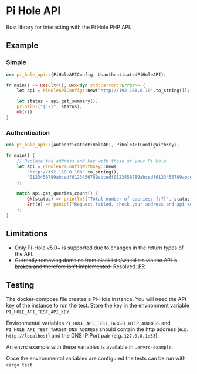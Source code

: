 # Pi Hole API
Rust library for interacting with the Pi Hole PHP API.

## Example
### Simple
```rust
use pi_hole_api::{PiHoleAPIConfig, UnauthenticatedPiHoleAPI};

fn main() -> Result<(), Box<dyn std::error::Error>> {
    let api = PiHoleAPIConfig::new("http://192.168.0.19".to_string());

    let status = api.get_summary();
    println!("{:?}", status);
    Ok(())
}

```

### Authentication
```rust
use pi_hole_api::{AuthenticatedPiHoleAPI, PiHoleAPIConfigWithKey};

fn main() {
    // Replace the address and key with those of your Pi Hole
    let api = PiHoleAPIConfigWithKey::new(
        "http://192.168.0.100".to_string(),
        "0123456789abcedf0123456789abcedf0123456789abcedf0123456789abcedf".to_string(),
    );

    match api.get_queries_count() {
        Ok(status) => println!("Total number of queries: {:?}", status),
        Err(e) => panic!("Request failed, check your address and api key: {:?}", e),
    };
}

```

## Limitations
- Only Pi-Hole v5.0+ is supported due to changes in the return types of the API.
- ~~Currently removing domains from blacklists/whitelists via the API is [broken](https://github.com/pi-hole/AdminLTE/issues/1297) and therefore isn't implemented.~~ Resolved: [PR](https://github.com/pi-hole/AdminLTE/pull/1387)

## Testing
The docker-compose file creates a Pi-Hole instance. You will need the API key of the instance to run the test. Store the key in the environment variable `PI_HOLE_API_TEST_API_KEY`.

Environmental variables `PI_HOLE_API_TEST_TARGET_HTTP_ADDRESS` and `PI_HOLE_API_TEST_TARGET_DNS_ADDRESS` should contain the http address (e.g. `http://localhost`) and the DNS IP:Port pair (e.g. `127.0.0.1:53`).

An envrc example with these variables is available in `.envrc-example`.

Once the environmental variables are configured the tests can be run with `cargo test`.